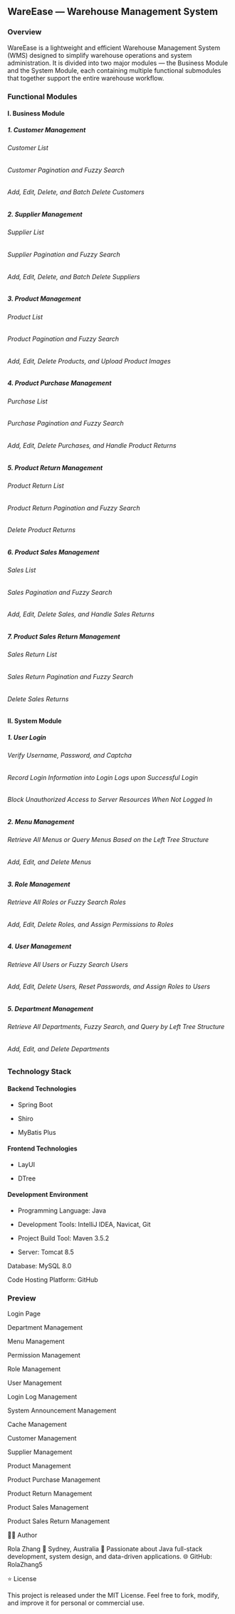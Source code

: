 ## WareEase — Warehouse Management System
### Overview
WareEase is a lightweight and efficient Warehouse Management System (WMS) designed to simplify warehouse operations and system administration.
It is divided into two major modules — the Business Module and the System Module, each containing multiple functional submodules that together support the entire warehouse workflow.

### Functional Modules
#### I. Business Module
##### 1. Customer Management
###### Customer List
###### Customer Pagination and Fuzzy Search
###### Add, Edit, Delete, and Batch Delete Customers
##### 2. Supplier Management
###### Supplier List
###### Supplier Pagination and Fuzzy Search
###### Add, Edit, Delete, and Batch Delete Suppliers
##### 3. Product Management
###### Product List
###### Product Pagination and Fuzzy Search
###### Add, Edit, Delete Products, and Upload Product Images
##### 4. Product Purchase Management
###### Purchase List
###### Purchase Pagination and Fuzzy Search
###### Add, Edit, Delete Purchases, and Handle Product Returns
##### 5. Product Return Management
###### Product Return List
###### Product Return Pagination and Fuzzy Search
###### Delete Product Returns
##### 6. Product Sales Management
###### Sales List
###### Sales Pagination and Fuzzy Search
###### Add, Edit, Delete Sales, and Handle Sales Returns
##### 7. Product Sales Return Management
###### Sales Return List
###### Sales Return Pagination and Fuzzy Search
###### Delete Sales Returns
#### II. System Module
##### 1. User Login
###### Verify Username, Password, and Captcha
###### Record Login Information into Login Logs upon Successful Login
###### Block Unauthorized Access to Server Resources When Not Logged In
##### 2. Menu Management
###### Retrieve All Menus or Query Menus Based on the Left Tree Structure
###### Add, Edit, and Delete Menus
##### 3. Role Management
###### Retrieve All Roles or Fuzzy Search Roles
###### Add, Edit, Delete Roles, and Assign Permissions to Roles
##### 4. User Management
###### Retrieve All Users or Fuzzy Search Users
###### Add, Edit, Delete Users, Reset Passwords, and Assign Roles to Users
##### 5. Department Management
###### Retrieve All Departments, Fuzzy Search, and Query by Left Tree Structure
###### Add, Edit, and Delete Departments
###  Technology Stack
#### Backend Technologies
* Spring Boot
* Shiro

* MyBatis Plus

#### Frontend Technologies

* LayUI

* DTree

#### Development Environment

* Programming Language: Java

* Development Tools: IntelliJ IDEA, Navicat, Git

* Project Build Tool: Maven 3.5.2

* Server: Tomcat 8.5

Database: MySQL 8.0

Code Hosting Platform: GitHub

### Preview

Login Page


Department Management


Menu Management


Permission Management


Role Management


User Management


Login Log Management


System Announcement Management


Cache Management


Customer Management


Supplier Management


Product Management


Product Purchase Management


Product Return Management


Product Sales Management


Product Sales Return Management

🧑‍💻 Author

Rola Zhang
📍 Sydney, Australia
💬 Passionate about Java full-stack development, system design, and data-driven applications.
🌐 GitHub: RolaZhang5

⭐ License

This project is released under the MIT License.
Feel free to fork, modify, and improve it for personal or commercial use.